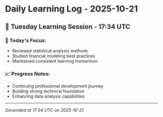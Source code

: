 # Daily Learning Log - 2025-10-21

## 📅 Tuesday Learning Session - 17:34 UTC

### 🎯 Today's Focus:
- Reviewed statistical analysis methods
- Studied financial modeling best practices
- Maintained consistent learning momentum

### 📈 Progress Notes:
- Continuing professional development journey
- Building strong technical foundation
- Enhancing data analysis capabilities

---
*Generated at 17:34 UTC on 2025-10-21*
